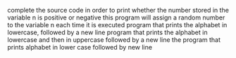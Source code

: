 complete the source code in order to print whether the number stored in the variable n is positive or negative
 this program will assign a random number to the variable n each time it is executed
program that prints the alphabet in lowercase, followed by a new line
program that prints the alphabet in lowercase and then in uppercase followed by a new line
the program that prints alphabet in lower case followed by new line
